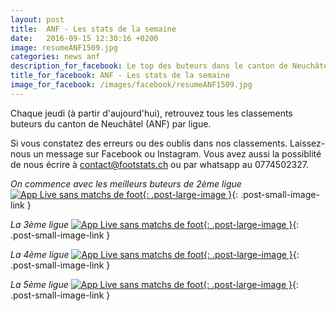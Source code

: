 ```yaml
---
layout: post
title:  ANF - Les stats de la semaine
date:   2016-09-15 12:30:16 +0200
image: resumeANF1509.jpg
categories: news anf
description_for_facebook: Le top des buteurs dans le canton de Neuchâtel. Christophe Hostettler du FC Etoile-Sporting, Bastian Nicoud FC Marin-Sports I, Ulisse Mandiango FC Ticino II, David Janko FC Coffrane II et Lucien Pfammatter du FC Floria II
title_for_facebook: ANF - Les stats de la semaine
image_for_facebook: /images/facebook/resumeANF1509.jpg
---
```

Chaque jeudi (à partir d'aujourd'hui), retrouvez tous les classements buteurs du canton de Neuchâtel (ANF) par ligue.

Si vous constatez des erreurs ou des oublis dans nos classements. Laissez-nous un message sur Facebook ou Instagram. Vous avez aussi la possiblité de nous écrire à contact@footstats.ch ou par whatsapp au 0774502327.

_On commence avec les meilleurs buteurs de 2ème ligue_
[![App Live sans matchs de foot]({{site.url}}/images/posts/rankings/resumeANF21509.jpg){: .post-large-image }]({{site.url}}/images/posts/rankings/resumeANF21509.jpg){: .post-small-image-link }

_La 3ème ligue_
[![App Live sans matchs de foot]({{site.url}}/images/posts/rankings/resumeANF31509.jpg){: .post-large-image }]({{site.url}}/images/posts/rankings/resumeANF31509.jpg){: .post-small-image-link }

_La 4ème ligue_
[![App Live sans matchs de foot]({{site.url}}/images/posts/rankings/resumeANF41509.jpg){: .post-large-image }]({{site.url}}/images/posts/rankings/resumeANF41509.jpg){: .post-small-image-link }

_La 5ème ligue_
[![App Live sans matchs de foot]({{site.url}}/images/posts/rankings/resumeANF51509.jpg){: .post-large-image }]({{site.url}}/images/posts/rankings/resumeANF51509.jpg){: .post-small-image-link }